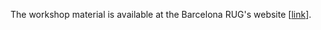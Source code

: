 The workshop material is available at the Barcelona RUG's website [[link](https://www.barcelonar.org/past_events.html)]. 
